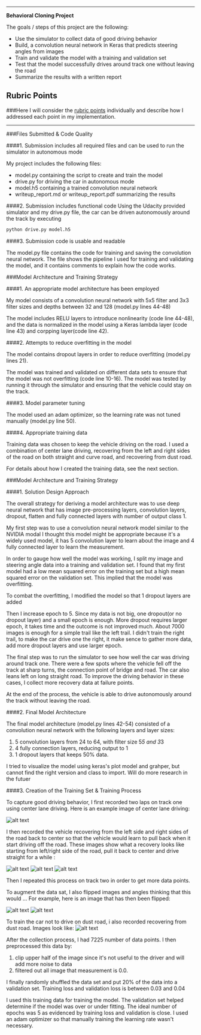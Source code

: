 
---

**Behavioral Cloning Project**

The goals / steps of this project are the following:
* Use the simulator to collect data of good driving behavior
* Build, a convolution neural network in Keras that predicts steering angles from images
* Train and validate the model with a training and validation set
* Test that the model successfully drives around track one without leaving the road
* Summarize the results with a written report


[//]: # (Image References)

[image1]: ./examples/dust.jpg "dust road"
[image2]: ./examples/center.jpg "center"
[image3]: ./examples/left_1.jpg "Recovery Image"
[image4]: ./examples/left_2.jpg "Recovery Image"
[image5]: ./examples/left_3.jpg "Recovery Image"
[image6]: ./examples/center.jpg "Normal Image"
[image7]: ./examples/center_flip.jpg "Flipped Image"

## Rubric Points
###Here I will consider the [rubric points](https://review.udacity.com/#!/rubrics/432/view) individually and describe how I addressed each point in my implementation.  

---
###Files Submitted & Code Quality

####1. Submission includes all required files and can be used to run the simulator in autonomous mode

My project includes the following files:
* model.py containing the script to create and train the model
* drive.py for driving the car in autonomous mode
* model.h5 containing a trained convolution neural network 
* writeup_report.md or writeup_report.pdf summarizing the results

####2. Submission includes functional code
Using the Udacity provided simulator and my drive.py file, the car can be driven autonomously around the track by executing 
```sh
python drive.py model.h5
```

####3. Submission code is usable and readable

The model.py file contains the code for training and saving the convolution neural network. The file shows the pipeline I used for training and validating the model, and it contains comments to explain how the code works.

###Model Architecture and Training Strategy

####1. An appropriate model architecture has been employed

My model consists of a convolution neural network with 5x5 filter and 3x3 filter sizes and depths between 32 and 128 (model.py lines 44-48) 

The model includes RELU layers to introduce nonlinearity (code line 44-48), and the data is normalized in the model using a Keras lambda layer (code line 43) and corpping layer(code line 42). 

####2. Attempts to reduce overfitting in the model

The model contains dropout layers in order to reduce overfitting (model.py lines 21). 

The model was trained and validated on different data sets to ensure that the model was not overfitting (code line 10-16). The model was tested by running it through the simulator and ensuring that the vehicle could stay on the track.

####3. Model parameter tuning

The model used an adam optimizer, so the learning rate was not tuned manually (model.py line 50).

####4. Appropriate training data

Training data was chosen to keep the vehicle driving on the road. I used a combination of center lane driving, recovering from the left and right sides of the road on both straight and curve road, and recovering from dust road.

For details about how I created the training data, see the next section. 

###Model Architecture and Training Strategy

####1. Solution Design Approach

The overall strategy for deriving a model architecture was to use deep neural network that has image pre-processing layers, convolution layers, dropout, flatten and fully connected layers with number of output class 1.

My first step was to use a convolution neural network model similar to the NVIDIA modal I thought this model might be appropriate because it's a widely used model, it has 5 convolution layer to learn about the image and 4 fully connected layer to learn the measurement.

In order to gauge how well the model was working, I split my image and steering angle data into a training and validation set. I found that my first model had a low mean squared error on the training set but a high mean squared error on the validation set. This implied that the model was overfitting. 

To combat the overfitting, I modified the model so that 1 dropout layers are added 

Then I increase epoch to 5. Since my data is not big, one dropout(or no dropout layer) and a small epoch is enough. More dropout requires larger epoch, it takes time and the outcome is not improved much. About 7000 images is enough for a simple trail like the left trail. I didn't train the right trail, to make the car drive one the right, it make sence to gather more data, add more dropout layers and use larger epoch.

The final step was to run the simulator to see how well the car was driving around track one. There were a few spots where the vehicle fell off the track at sharp turns, the connection point of bridge and road. The car also leans left on long straight road. To improve the driving behavior in these cases, I collect more recovery data at failure points.

At the end of the process, the vehicle is able to drive autonomously around the track without leaving the road.

####2. Final Model Architecture

The final model architecture (model.py lines 42-54) consisted of a convolution neural network with the following layers and layer sizes: 
1. 5 convolution layers from 24 to 64, with filter size 5*5 and 3*3
2. 4 fully connection layers, reducing output to 1
3. 1 dropout layers that keeps 50% data.

I tried to visualize the model using keras's plot model and grahper, but cannot find the right version and class to import. Will do more research in the futuer

####3. Creation of the Training Set & Training Process

To capture good driving behavior, I first recorded two laps on track one using center lane driving. Here is an example image of center lane driving:

![alt text][image2]

I then recorded the vehicle recovering from the left side and right sides of the road back to center so that the vehicle would learn to pull back when it start driving off the road. These images show what a recovery looks like starting from left/right side of the road, pull it back to center and drive straight for a while :

![alt text][image3]
![alt text][image4]
![alt text][image5]

Then I repeated this process on track two in order to get more data points.

To augment the data sat, I also flipped images and angles thinking that this would ... For example, here is an image that has then been flipped:

![alt text][image6]
![alt text][image7]

To train the car not to drive on dust road, i also recorded recovering from dust road. Images look like:
![alt text][image1]


After the collection process, I had 7225 number of data points. I then preprocessed this data by:
1. clip upper half of the image since it's not useful to the driver and will add more noise to data
2. filtered out all image that measurement is 0.0.


I finally randomly shuffled the data set and put 20% of the data into a validation set. Training loss and validation loss is between 0.03 and 0.04

I used this training data for training the model. The validation set helped determine if the model was over or under fitting. The ideal number of epochs was 5 as evidenced by training loss and validation is close. I used an adam optimizer so that manually training the learning rate wasn't necessary.
